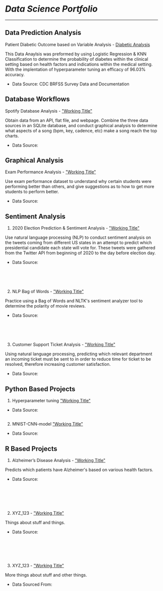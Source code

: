 # _Data Science Portfolio_
___

## Data Prediction Analysis
Patient Diabetic Outcome based on Variable Analysis - [Diabetic Analysis](https://github.com/CarlosCano1/DSC-630)

This Data Anaylsis was preformed by using Logistic Regression & KNN Classification to determine the probability of diabetes within the clinical setting based on health factors and indications within the medical setting. With the implentation of hyperparameter tuning an efficacy of 96.03% accuracy.


* Data Source: CDC BRFSS Survey Data and Documentation
##
##



## **Database Workflows**

Spotify Database Analysis - ["Working Title"](https://github.com/CarlosCano1/)

Obtain data from an API, flat file, and webpage. Combine the three data sources in an SQLite database, and conduct graphical analysis to determine what aspects of a song (bpm, key, cadence, etc) make a song reach the top charts.


* Data Source:
##
##  


## Graphical Analysis
Exam Performance Analysis - ["Working Title"](https://github.com/CarlosCano1/)

Use exam performance dataset to understand why certain students were performing better than others, and give suggestions as to how to get more students to perform better.


* Data Source:
##
## 




## Sentiment Analysis

1. 2020 Election Prediction & Sentiment Analysis - ["Working Title"](https://github.com/CarlosCano1/)

Use natural language processing (NLP) to conduct sentiment analysis on the tweets coming from different US states in an attempt to predict which presidential candidate each state will vote for. These tweets were gathered from the Twitter API from beginning of 2020 to the day before election day.


* Data Source:


<br />
<br />
<br />


2. NLP Bag of Words - ["Working Title"](https://github.com/CarlosCano1/)

Practice using a Bag of Words and NLTK's sentiment analyzer tool to determine the polarity of movie reviews.


* Data Source:

<br />
<br />
<br />


3. Customer Support Ticket Analysis - ["Working Title"](https://github.com/CarlosCano1/)

Using natural language processing, predicting which relevant department an incoming ticket must be sent to in order to reduce time for ticket to be resolved, therefore increasing customer satisfaction.


* Data Source:
##
## 



## Python Based Projects



1. Hyperparameter tuning ["Working Title"](https://github.com/CarlosCano1)


* Data Source:
##
## 


2. MNIST-CNN-model ["Working Title"](https://github.com/CarlosCano1)



* Data Source:
##
## 




## R Based Projects


1. Alzheimer’s Disease Analysis - ["Working Title"](https://github.com/CarlosCano1/)

Predicts which patients have Alzheimer's based on various health factors.


* Data Source:
##
## 


<br />
<br />
<br />


2. XYZ_123 - ["Working Title"](https://github.com/CarlosCano1/)

Things about stuff and things.


* Data Source:
##
## 


<br />
<br />
<br />


3. XYZ_123 - ["Working Title"](https://github.com/CarlosCano1/)

More things about stuff and other things.

* Data Sourced From:
##
## 
